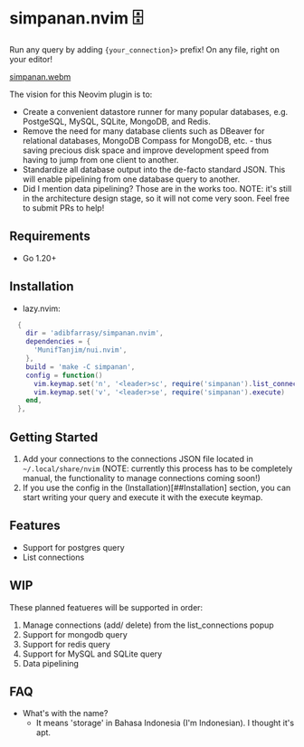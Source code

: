 # simpanan.nvim 🗄️
Run any query by adding `{your_connection}>` prefix! 
On any file, right on your editor!

[simpanan.webm](https://github.com/adibfarrasy/simpanan.nvim/assets/28698955/f758b82b-b9d7-493d-8425-e64cfe2d952f)

The vision for this Neovim plugin is to:
- Create a convenient datastore runner for many popular databases, e.g. 
  PostgeSQL, MySQL, SQLite, MongoDB, and Redis.
- Remove the need for many database clients such as DBeaver for relational
  databases, MongoDB Compass for MongoDB, etc. - thus saving precious disk space
  and improve development speed from having to jump from one client to another.
- Standardize all database output into the de-facto standard JSON. This will
  enable pipelining from one database query to another.
- Did I mention data pipelining? Those are in the works too. NOTE: it's still in
  the architecture design stage, so it will not come very soon. Feel free to
  submit PRs to help!

## Requirements
- Go 1.20+

## Installation
- lazy.nvim:
```lua
  {
    dir = 'adibfarrasy/simpanan.nvim',
    dependencies = {
      'MunifTanjim/nui.nvim',
    },
    build = 'make -C simpanan',
    config = function()
      vim.keymap.set('n', '<leader>sc', require('simpanan').list_connections)
      vim.keymap.set('v', '<leader>se', require('simpanan').execute)
    end,
  },
```

## Getting Started
1. Add your connections to the connections JSON file located in
   `~/.local/share/nvim` (NOTE: currently this process has to be completely
   manual, the functionality to manage connections coming soon!)
2. If you use the config in the (Installation)[##Installation] section, you can
   start writing your query and execute it with the execute keymap.

## Features
- Support for postgres query
- List connections

## WIP
These planned featueres will be supported in order:
1. Manage connections (add/ delete) from the list_connections popup
2. Support for mongodb query
3. Support for redis query
4. Support for MySQL and SQLite query
5. Data pipelining

## FAQ
- What's with the name?
    - It means 'storage' in Bahasa Indonesia (I'm Indonesian). I thought it's apt.
